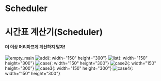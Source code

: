 # Scheduler

# 시간표 계산기(Scheduler)

#### 더 이상 머리아프게 계산하지 말자!

![empty_main](https://github.com/geunseok95/Scheduler/blob/master/readmefile/empty_main.png?raw=true)
![add](https://github.com/geunseok95/Scheduler/blob/master/readmefile/add.png?raw=true){: width="150" height="300"}
![list](https://github.com/geunseok95/Scheduler/blob/master/readmefile/list.png?raw=true){: width="150" height="300"}
![case](https://github.com/geunseok95/Scheduler/blob/master/readmefile/case.png?raw=true){: width="150" height="300"}
![case2](https://github.com/geunseok95/Scheduler/blob/master/readmefile/case2.png?raw=true){: width="150" height="300"}
![case3](https://github.com/geunseok95/Scheduler/blob/master/readmefile/case3.png?raw=true){: width="150" height="300"}
![case4](https://github.com/geunseok95/Scheduler/blob/master/readmefile/case3.png?raw=true){: width="150" height="300"}
